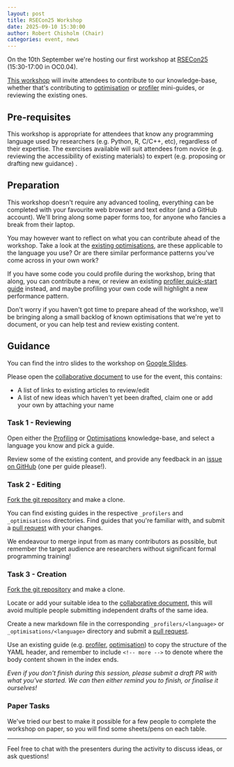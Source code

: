 ```yaml
---
layout: post
title: RSECon25 Workshop
date: 2025-09-10 15:30:00
author: Robert Chisholm (Chair)
categories: event, news
---
```


On the 10th September we're hosting our first workshop at [RSECon25](https://rsecon25.society-rse.org/) (15:30-17:00 in OC0.04).


[This workshop](https://virtual.oxfordabstracts.com/event/75166/submission/12) will invite attendees to contribute to our knowledge-base, whether that's contributing to [optimisation](/optimisations) or [profiler](/profilers) mini-guides, or reviewing the existing ones.

## Pre-requisites

This workshop is appropriate for attendees that know any programming language used by researchers (e.g. Python, R, C/C++, etc), regardless of their expertise. The exercises available will suit attendees from novice (e.g. reviewing the accessibility of existing materials) to expert (e.g. proposing or drafting new guidance) .

## Preparation

This workshop doesn't require any advanced tooling, everything can be completed with your favourite web browser and text editor (and a GitHub account). We'll bring along some paper forms too, for anyone who fancies a break from their laptop.

You may however want to reflect on what you can contribute ahead of the workshop. Take a look at the [existing optimisations](/optimisations), are these applicable to the language you use? Or are there similar performance patterns you've come across in your own work?

If you have some code you could profile during the workshop, bring that along, you can contribute a new, or review an existing [profiler quick-start guide](/profilers) instead, and maybe profiling your own code will highlight a new performance pattern.

Don't worry if you haven't got time to prepare ahead of the workshop, we'll be bringing along a small backlog of known optimisations that we're yet to document, or you can help test and review existing content.

## Guidance

You can find the intro slides to the workshop on [Google Slides](https://docs.google.com/presentation/d/15Lult4wHnJnE5dyoJD7uksLhtfPoyOzylHS5koJXF1Y/edit?usp=sharing).

Please open the [collaborative document](https://semestriel.framapad.org/p/sig-rpc-ag09) to use for the event, this contains:

- A list of links to existing articles to review/edit
- A list of new ideas which haven't yet been drafted, claim one or add your own by attaching your name

### Task 1 - Reviewing

Open either the [Profiling](https://sig-rpc.github.io/profilers/) or [Optimisations](https://sig-rpc.github.io/optimisations/) knowledge-base, and select a language you know and pick a guide.

Review some of the existing content, and provide any feedback in an [issue on GitHub](https://github.com/sig-rpc/sig-rpc.github.io/issues/new/choose) (one per guide please!).


### Task 2 - Editing

[Fork the git repository](https://github.com/sig-rpc/sig-rpc.github.io/fork) and make a clone.

You can find existing guides in the respective `_profilers` and `_optimisations` directories.
Find guides that you're familiar with, and submit a [pull request](https://github.com/sig-rpc/sig-rpc.github.io/pulls?q=sort%3Aupdated-desc+is%3Apr+is%3Aopen) with your changes.

We endeavour to merge input from as many contributors as possible, but remember the target audience are researchers without significant formal programming training!

### Task 3 - Creation

[Fork the git repository](https://github.com/sig-rpc/sig-rpc.github.io/fork) and make a clone.

Locate or add your suitable idea to the [collaborative document](https://semestriel.framapad.org/p/sig-rpc-ag09), this will avoid multiple people submitting independent drafts of the same idea.

Create a new markdown file in the corresponding `_profilers/<language>` or `_optimisations/<language>` directory and submit a [pull request](https://github.com/sig-rpc/sig-rpc.github.io/pulls?q=sort%3Aupdated-desc+is%3Apr+is%3Aopen).

Use an existing guide (e.g. [profiler](https://github.com/sig-rpc/sig-rpc.github.io/blob/master/_profilers/python/cprofile.md?plain=1), [optimisation](https://github.com/sig-rpc/sig-rpc.github.io/blob/master/_optimisations/python/list-comprehension.md)) to copy the structure of the YAML header, and remember to include `<!-- more -->` to denote where the body content shown in the index ends.

*Even if you don't finish during this session, please submit a draft PR with what you've started. We can then either remind you to finish, or finalise it ourselves!*

### Paper Tasks

We've tried our best to make it possible for a few people to complete the workshop on paper, so you will find some sheets/pens on each table.

-----------

Feel free to chat with the presenters during the activity to discuss ideas, or ask questions!